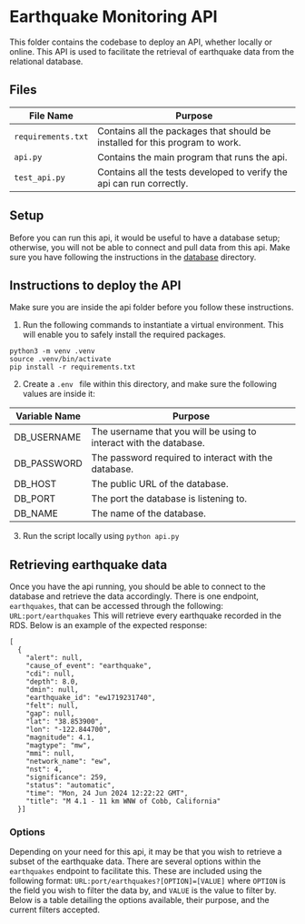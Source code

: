 # Earthquake Monitoring API
This folder contains the codebase to deploy an API, whether locally or online. This API is used to facilitate the retrieval of earthquake data from the relational database.

## Files
| File Name | Purpose |
|-----------|---------|
|`requirements.txt`|Contains all the packages that should be installed for this program to work.|
|`api.py`|Contains the main program that runs the api.|
|`test_api.py`|Contains all the tests developed to verify the api can run correctly.|

## Setup
Before you can run this api, it would be useful to have a database setup; otherwise, you will not be able to connect and pull data from this api. Make sure you have following the instructions in the [database](https://github.com/fm1psy/c11-poseidon-earthquake-monitoring/tree/main/database) directory.

## Instructions to deploy the API
Make sure you are inside the api folder before you follow these instructions. 
1. Run the following commands to instantiate a virtual environment. This will enable you to safely install the required packages.
```
python3 -m venv .venv
source .venv/bin/activate
pip install -r requirements.txt
```

2. Create a `.env ` file within this directory, and make sure the following values are inside it:

| Variable Name | Purpose |
|---------------|---------|
| DB_USERNAME | The username that you will be using to interact with the database. |
| DB_PASSWORD | The password required to interact with the database. |
| DB_HOST | The public URL of the database. |
| DB_PORT | The port the database is listening to. |
| DB_NAME | The name of the database. |

3. Run the script locally using `python api.py`

## Retrieving earthquake data
Once you have the api running, you should be able to connect to the database and retrieve the data accordingly. There is one endpoint, `earthquakes`, that can be accessed through the following:
`URL:port/earthquakes`
This will retrieve every earthquake recorded in the RDS. Below is an example of the expected response:
```
[
  {
    "alert": null,
    "cause_of_event": "earthquake",
    "cdi": null,
    "depth": 8.0,
    "dmin": null,
    "earthquake_id": "ew1719231740",
    "felt": null,
    "gap": null,
    "lat": "38.853900",
    "lon": "-122.844700",
    "magnitude": 4.1,
    "magtype": "mw",
    "mmi": null,
    "network_name": "ew",
    "nst": 4,
    "significance": 259,
    "status": "automatic",
    "time": "Mon, 24 Jun 2024 12:22:22 GMT",
    "title": "M 4.1 - 11 km WNW of Cobb, California"
  }]
```

### Options
Depending on your need for this api, it may be that you wish to retrieve a subset of the earthquake data. There are several options within the `earthquakes` endpoint to facilitate this. These are included using the following format:
`URL:port/earthquakes?[OPTION]=[VALUE]`
where `OPTION` is the field you wish to filter the data by, and `VALUE` is the value to filter by. Below is a table detailing the options available, their purpose, and the current filters accepted.

